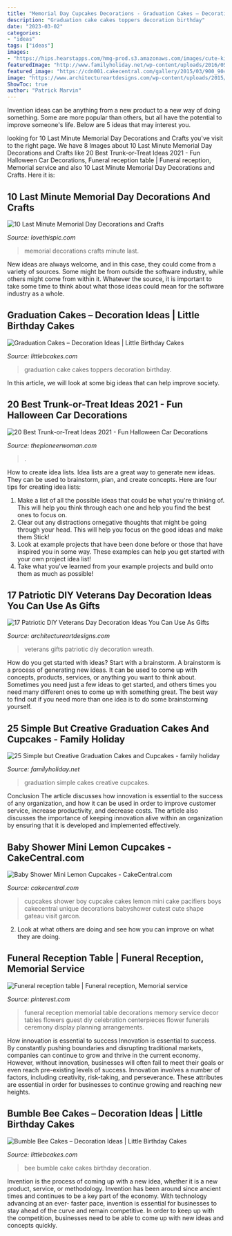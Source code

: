 ```yaml
---
title: "Memorial Day Cupcakes Decorations - Graduation Cakes – Decoration Ideas"
description: "Graduation cake cakes toppers decoration birthday"
date: "2023-03-02"
categories:
- "ideas"
tags: ["ideas"]
images:
- "https://hips.hearstapps.com/hmg-prod.s3.amazonaws.com/images/cute-kid-sitting-on-car-trunk-in-car-royalty-free-image-1627581816.jpg?crop=1.00xw:0.755xh;0,0.180xh&amp;resize=1200:*"
featuredImage: "http://www.familyholiday.net/wp-content/uploads/2016/05/Simple-but-Creative-Graduation-Cakes-and-Cupcakes-3.jpg"
featured_image: "https://cdn001.cakecentral.com/gallery/2015/03/900_904918KMkv_baby-shower-mini-lemon-cupcakes.jpg"
image: "https://www.architectureartdesigns.com/wp-content/uploads/2015/10/17-Patriotic-DIY-Veterans-Day-Decoration-Ideas-You-Can-Use-As-Gifts-5-630x840.jpg"
ShowToc: true
author: "Patrick Marvin"
---
```



Invention ideas can be anything from a new product to a new way of doing something. Some are more popular than others, but all have the potential to improve someone's life. Below are 5 ideas that may interest you.

	

		
looking for 10 Last Minute Memorial Day Decorations and Crafts you've visit to the right page. We have 8 Images about 10 Last Minute Memorial Day Decorations and Crafts like 20 Best Trunk-or-Treat Ideas 2021 - Fun Halloween Car Decorations, Funeral reception table | Funeral reception, Memorial service and also 10 Last Minute Memorial Day Decorations and Crafts. Here it is:
		
    
## 10 Last Minute Memorial Day Decorations And Crafts

<img loading=lazy src="http://www.lovethispic.com/uploaded_images/blogs/10-Last-Minute-Memorial-Day-Decorations-And-Crafts-4865-4.jpg" onerror="this.onerror=null;this.src='https://tse3.mm.bing.net/th?id=OIP.V-LlOCymDB94Vj5mWLCASAHaLM&amp;pid=15.1';" alt="10 Last Minute Memorial Day Decorations and Crafts">

_Source: lovethispic.com_

>memorial decorations crafts minute last. 

	

New ideas are always welcome, and in this case, they could come from a variety of sources. Some might be from outside the software industry, while others might come from within it. Whatever the source, it is important to take some time to think about what those ideas could mean for the software industry as a whole.

    
## Graduation Cakes – Decoration Ideas | Little Birthday Cakes

<img loading=lazy src="http://www.littlebcakes.com/wp-content/uploads/2013/08/Graduation-Cake-Toppers.jpg" onerror="this.onerror=null;this.src='https://tse2.mm.bing.net/th?id=OIP.GEvL3MfpjukUEMgKXFfw4gHaJ4&amp;pid=15.1';" alt="Graduation Cakes – Decoration Ideas | Little Birthday Cakes">

_Source: littlebcakes.com_

>graduation cake cakes toppers decoration birthday. 

	

In this article, we will look at some big ideas that can help improve society.

    
## 20 Best Trunk-or-Treat Ideas 2021 - Fun Halloween Car Decorations

<img loading=lazy src="https://hips.hearstapps.com/hmg-prod.s3.amazonaws.com/images/cute-kid-sitting-on-car-trunk-in-car-royalty-free-image-1627581816.jpg?crop=1.00xw:0.755xh;0,0.180xh&amp;resize=1200:*" onerror="this.onerror=null;this.src='https://tse2.mm.bing.net/th?id=OIP.H6eh9Z9FT052USgIIfg5rgHaDu&amp;pid=15.1';" alt="20 Best Trunk-or-Treat Ideas 2021 - Fun Halloween Car Decorations">

_Source: thepioneerwoman.com_

>. 

	

How to create idea lists.
Idea lists are a great way to generate new ideas. They can be used to brainstorm, plan, and create concepts. Here are four tips for creating idea lists:
1. Make a list of all the possible ideas that could be what you're thinking of. This will help you think through each one and help you find the best ones to focus on.
2. Clear out any distractions ornegative thoughts that might be going through your head. This will help you focus on the good ideas and make them Stick!
3. Look at example projects that have been done before or those that have inspired you in some way. These examples can help you get started with your own project idea list!
4. Take what you've learned from your example projects and build onto them as much as possible!

    
## 17 Patriotic DIY Veterans Day Decoration Ideas You Can Use As Gifts

<img loading=lazy src="https://www.architectureartdesigns.com/wp-content/uploads/2015/10/17-Patriotic-DIY-Veterans-Day-Decoration-Ideas-You-Can-Use-As-Gifts-5-630x840.jpg" onerror="this.onerror=null;this.src='https://tse3.mm.bing.net/th?id=OIP.m3KQSOFIeEBrmgbv8J2VigHaJ4&amp;pid=15.1';" alt="17 Patriotic DIY Veterans Day Decoration Ideas You Can Use As Gifts">

_Source: architectureartdesigns.com_

>veterans gifts patriotic diy decoration wreath. 

	

How do you get started with ideas?
Start with a brainstorm. A brainstorm is a process of generating new ideas. It can be used to come up with concepts, products, services, or anything you want to think about. Sometimes you need just a few ideas to get started, and others times you need many different ones to come up with something great. The best way to find out if you need more than one idea is to do some brainstorming yourself.

    
## 25 Simple But Creative Graduation Cakes And Cupcakes - Family Holiday

<img loading=lazy src="http://www.familyholiday.net/wp-content/uploads/2016/05/Simple-but-Creative-Graduation-Cakes-and-Cupcakes-3.jpg" onerror="this.onerror=null;this.src='https://tse1.mm.bing.net/th?id=OIP.aay4o-tDfPXhSjA1dK9SOgHaLE&amp;pid=15.1';" alt="25 Simple but Creative Graduation Cakes and Cupcakes - family holiday">

_Source: familyholiday.net_

>graduation simple cakes creative cupcakes. 

	

Conclusion
The article discusses how innovation is essential to the success of any organization, and how it can be used in order to improve customer service, increase productivity, and decrease costs. The article also discusses the importance of keeping innovation alive within an organization by ensuring that it is developed and implemented effectively.

    
## Baby Shower Mini Lemon Cupcakes - CakeCentral.com

<img loading=lazy src="https://cdn001.cakecentral.com/gallery/2015/03/900_904918KMkv_baby-shower-mini-lemon-cupcakes.jpg" onerror="this.onerror=null;this.src='https://tse4.mm.bing.net/th?id=OIP.Xw5lIgea0YXXhIxKWjdE7QHaLH&amp;pid=15.1';" alt="Baby Shower Mini Lemon Cupcakes - CakeCentral.com">

_Source: cakecentral.com_

>cupcakes shower boy cupcake cakes lemon mini cake pacifiers boys cakecentral unique decorations babyshower cutest cute shape gateau visit garcon. 

	

2. Look at what others are doing and see how you can improve on what they are doing. 

    
## Funeral Reception Table | Funeral Reception, Memorial Service

<img loading=lazy src="https://i.pinimg.com/736x/87/01/cd/8701cd867b1070c265cdc66d3c02708e--funeral-reception-reception-table.jpg" onerror="this.onerror=null;this.src='https://tse2.mm.bing.net/th?id=OIP.TUXxSGROK_K9oNpPEkU_XgHaJ3&amp;pid=15.1';" alt="Funeral reception table | Funeral reception, Memorial service">

_Source: pinterest.com_

>funeral reception memorial table decorations memory service decor tables flowers guest diy celebration centerpieces flower funerals ceremony display planning arrangements. 

	

How innovation is essential to success
Innovation is essential to success. By constantly pushing boundaries and disrupting traditional markets, companies can continue to grow and thrive in the current economy. However, without innovation, businesses will often fail to meet their goals or even reach pre-existing levels of success. Innovation involves a number of factors, including creativity, risk-taking, and perseverance. These attributes are essential in order for businesses to continue growing and reaching new heights.

    
## Bumble Bee Cakes – Decoration Ideas | Little Birthday Cakes

<img loading=lazy src="http://www.littlebcakes.com/wp-content/uploads/2014/01/Bumble-Bee-Cake-764x1024.jpg" onerror="this.onerror=null;this.src='https://tse4.mm.bing.net/th?id=OIP.-OW96QyxNzMAYmaofbbSUQHaJ7&amp;pid=15.1';" alt="Bumble Bee Cakes – Decoration Ideas | Little Birthday Cakes">

_Source: littlebcakes.com_

>bee bumble cake cakes birthday decoration. 

	

Invention is the process of coming up with a new idea, whether it is a new product, service, or methodology. Invention has been around since ancient times and continues to be a key part of the economy. With technology advancing at an ever- faster pace, invention is essential for businesses to stay ahead of the curve and remain competitive. In order to keep up with the competition, businesses need to be able to come up with new ideas and concepts quickly.

